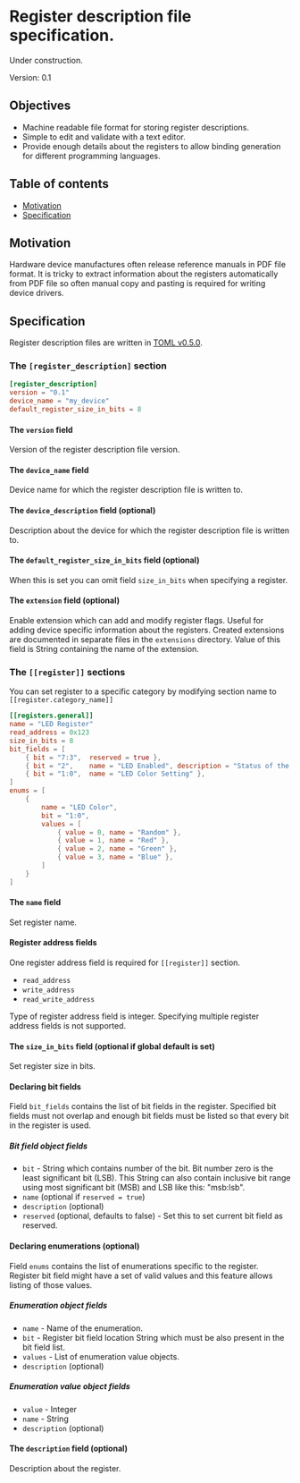 # Register description file specification.

Under construction.

Version: 0.1

## Objectives

* Machine readable file format for storing register
descriptions.
* Simple to edit and validate with a text editor.
* Provide enough details about the registers to
allow binding generation for different programming
languages.

## Table of contents

* [Motivation](#Motivation)
* [Specification](#Specification)

## Motivation

Hardware device manufactures often release reference manuals in
PDF file format. It is tricky to extract information about the registers
automatically from PDF file so often manual copy and pasting is required for
writing device drivers.

## Specification

Register description files are written in [TOML v0.5.0](https://github.com/toml-lang/toml/blob/master/versions/en/toml-v0.5.0.md).

### The `[register_description]` section

```toml
[register_description]
version = "0.1"
device_name = "my_device"
default_register_size_in_bits = 8
```

#### The `version` field

Version of the register description file version.

#### The `device_name` field

Device name for which the register description file is written to.

#### The `device_description` field (optional)

Description about the device for which the register description file is written to.

#### The `default_register_size_in_bits` field (optional)

When this is set you can omit field `size_in_bits` when specifying
a register.

#### The `extension` field (optional)

Enable extension which can add and modify register flags. Useful for adding
device specific information about the registers. Created extensions are
documented in separate files in the `extensions` directory. Value
of this field is String containing the name of the extension.

### The `[[register]]` sections

You can set register to a specific category by modifying
section name to `[[register.category_name]]`

```toml
[[registers.general]]
name = "LED Register"
read_address = 0x123
size_in_bits = 8
bit_fields = [
    { bit = "7:3",  reserved = true },
    { bit = "2",    name = "LED Enabled", description = "Status of the LED." },
    { bit = "1:0",  name = "LED Color Setting" },
]
enums = [
    {
        name = "LED Color",
        bit = "1:0",
        values = [
            { value = 0, name = "Random" },
            { value = 1, name = "Red" },
            { value = 2, name = "Green" },
            { value = 3, name = "Blue" },
        ]
    }
]
```

#### The `name` field

Set register name.

#### Register address fields

One register address field is required for `[[register]]` section.

* `read_address`
* `write_address`
* `read_write_address`

Type of register address field is integer. Specifying multiple register address fields
is not supported.

#### The `size_in_bits` field (optional if global default is set)

Set register size in bits.

#### Declaring bit fields

Field `bit_fields` contains the list of bit fields in the register.
Specified bit fields must not overlap and
enough bit fields must be listed so that every bit in the register is used.

##### Bit field object fields

* `bit` - String which contains number of the bit. Bit number zero is the least significant
bit (LSB). This String can also contain inclusive bit range using most significant bit (MSB) and LSB like this: "msb:lsb".
* `name` (optional if `reserved = true`)
* `description` (optional)
* `reserved` (optional, defaults to false) - Set this to set current bit field as reserved.

#### Declaring enumerations (optional)

Field `enums` contains the list of enumerations specific to the register.
Register bit field might have a set of valid values and this feature allows
listing of those values.

##### Enumeration object fields

* `name`   - Name of the enumeration.
* `bit`    - Register bit field location String which must be also present in the bit field list.
* `values` - List of enumeration value objects.
* `description` (optional)

##### Enumeration value object fields

* `value` - Integer
* `name`  - String
* `description` (optional)

#### The `description` field (optional)

Description about the register.
